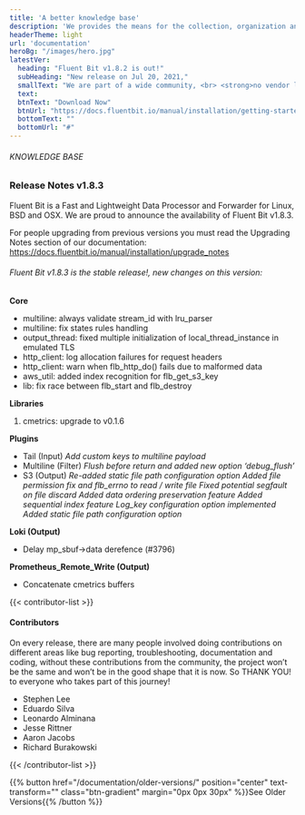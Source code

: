 ```yaml
---
title: 'A better knowledge base'
description: 'We provides the means for the collection, organization and computerized retrieval of knowledge'
headerTheme: light
url: 'documentation'
heroBg: "/images/hero.jpg"
latestVer:
  heading: "Fluent Bit v1.8.2 is out!"
  subHeading: "New release on Jul 20, 2021,"
  smallText: "We are part of a wide community, <br> <strong>no vendor lock-in.</strong>"
  text:
  btnText: "Download Now"
  btnUrl: "https://docs.fluentbit.io/manual/installation/getting-started-with-fluent-bit"
  bottomText: ""
  bottomUrl: "#"
---
```


###### KNOWLEDGE BASE

### Release Notes v1.8.3

Fluent Bit is a Fast and Lightweight Data Processor and Forwarder for Linux, BSD and OSX. We are proud to announce the availability of Fluent Bit v1.8.3.

For people upgrading from previous versions you must read the Upgrading Notes section of our documentation:
https://docs.fluentbit.io/manual/installation/upgrade_notes

###### Fluent Bit v1.8.3 is the stable release!, new changes on this version:

**Core**

- multiline: always validate stream_id with lru_parser
- multiline: fix states rules handling
- output_thread: fixed multiple initialization of local_thread_instance in emulated TLS
- http_client: log allocation failures for request headers
- http_client: warn when flb_http_do() fails due to malformed data
- aws_util: added index recognition for flb_get_s3_key
- lib: fix race between flb_start and flb_destroy

**Libraries**

1. cmetrics: upgrade to v0.1.6

**Plugins**

- Tail (Input) 
  *Add custom keys to multiline payload*
- Multiline (Filter)
  *Flush before return and added new option ‘debug_flush’*
- S3 (Output)
  *Re-added static file path configuration option*
  *Added file permission fix and flb_errno to read / write file*
  *Fixed potential segfault on file discard*
  *Added data ordering preservation feature*
  *Added sequential index feature*
  *Log_key configuration option implemented*
  *Added static file path configuration option*

**Loki (Output)**

- Delay mp_sbuf->data derefence (#3796)

**Prometheus_Remote_Write (Output)**

- Concatenate cmetrics buffers

{{< contributor-list >}}

#### Contributors

On every release, there are many people involved doing contributions on different areas like bug reporting, troubleshooting, documentation and coding, without these contributions from the community, the project won’t be the same and won’t be in the good shape that it is now. So THANK YOU! to everyone who takes part of this journey!

- Stephen Lee
- Eduardo Silva
- Leonardo Alminana
- Jesse Rittner
- Aaron Jacobs
- Richard Burakowski

{{< /contributor-list >}}

{{% button href="/documentation/older-versions/"  position="center" text-transform="" class="btn-gradient" margin="0px 0px 30px"  %}}See Older Versions{{% /button %}}

